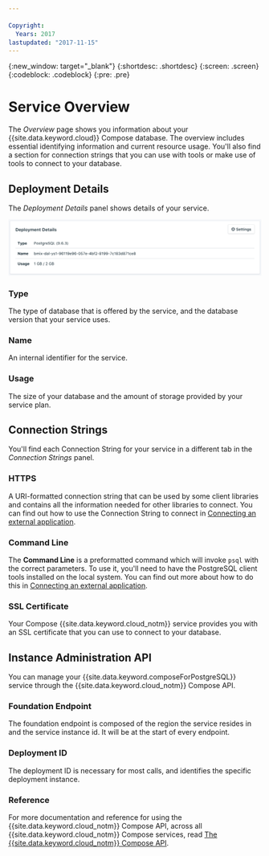 ```yaml
---

Copyright:
  Years: 2017
lastupdated: "2017-11-15"
---
```


{:new_window: target="_blank"}
{:shortdesc: .shortdesc}
{:screen: .screen}
{:codeblock: .codeblock}
{:pre: .pre}

# Service Overview

The _Overview_ page shows you information about your {{site.data.keyword.cloud}} Compose database. The overview includes essential identifying information and current resource usage. You'll also find a section for connection strings that you can use with tools or make use of tools to connect to your database.

## Deployment Details

The _Deployment Details_ panel shows details of your service.

![Deployment Details](./images/postgres-deployment-details.png "A view of the Deployment Details panel")

### Type

The type of database that is offered by the service, and the database version that your service uses.

### Name

An internal identifier for the service.

### Usage

The size of your database and the amount of storage provided by your service plan.


## Connection Strings

You'll find each Connection String for your service in a different tab in the _Connection Strings_ panel.

### HTTPS

A URI-formatted connection string that can be used by some client libraries and contains all the information needed for other libraries to connect. You can find out how to use the Connection String to connect in [Connecting an external application](./connecting-external.html).

### Command Line

The **Command Line** is a preformatted command which will invoke `psql` with the correct parameters. To use it, you'll need to have the PostgreSQL client tools installed on the local system. You can find out more about how to do this in [Connecting an external application](./connecting-external.html).

### SSL Certificate

Your Compose {{site.data.keyword.cloud_notm}} service provides you with an SSL certificate that you can use to connect to your database.


## Instance Administration API

You can manage your {{site.data.keyword.composeForPostgreSQL}} service through the {{site.data.keyword.cloud_notm}} Compose API.

### Foundation Endpoint

The foundation endpoint is composed of the region the service resides in and the service instance id. It will be at the start of every endpoint.

### Deployment ID

The deployment ID is necessary for most calls, and identifies the specific deployment instance.

### Reference

For more documentation and reference for using the {{site.data.keyword.cloud_notm}} Compose API, across all {{site.data.keyword.cloud_notm}} Compose services, read [The {{site.data.keyword.cloud_notm}} Compose API](https://www.compose.com/articles/the-ibm-cloud-compose-api/).
